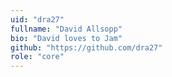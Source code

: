 ```yaml
---
uid: "dra27"
fullname: "David Allsopp"
bio: "David loves to Jam"
github: "https://github.com/dra27"
role: "core"
---
```

